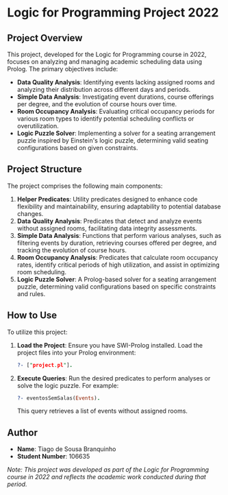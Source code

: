 # Logic for Programming Project 2022

## Project Overview

This project, developed for the Logic for Programming course in 2022, focuses on analyzing and managing academic scheduling data using Prolog. The primary objectives include:

- **Data Quality Analysis**: Identifying events lacking assigned rooms and analyzing their distribution across different days and periods.
- **Simple Data Analysis**: Investigating event durations, course offerings per degree, and the evolution of course hours over time.
- **Room Occupancy Analysis**: Evaluating critical occupancy periods for various room types to identify potential scheduling conflicts or overutilization.
- **Logic Puzzle Solver**: Implementing a solver for a seating arrangement puzzle inspired by Einstein's logic puzzle, determining valid seating configurations based on given constraints.

## Project Structure

The project comprises the following main components:

1. **Helper Predicates**: Utility predicates designed to enhance code flexibility and maintainability, ensuring adaptability to potential database changes.
2. **Data Quality Analysis**: Predicates that detect and analyze events without assigned rooms, facilitating data integrity assessments.
3. **Simple Data Analysis**: Functions that perform various analyses, such as filtering events by duration, retrieving courses offered per degree, and tracking the evolution of course hours.
4. **Room Occupancy Analysis**: Predicates that calculate room occupancy rates, identify critical periods of high utilization, and assist in optimizing room scheduling.
5. **Logic Puzzle Solver**: A Prolog-based solver for a seating arrangement puzzle, determining valid configurations based on specific constraints and rules.

## How to Use

To utilize this project:

1. **Load the Project**: Ensure you have SWI-Prolog installed. Load the project files into your Prolog environment:

   ```prolog
   ?- ["project.pl"].
   ```

2. **Execute Queries**: Run the desired predicates to perform analyses or solve the logic puzzle. For example:

   ```prolog
   ?- eventosSemSalas(Events).
   ```

   This query retrieves a list of events without assigned rooms.

## Author

- **Name**: Tiago de Sousa Branquinho
- **Student Number**: 106635

*Note: This project was developed as part of the Logic for Programming course in 2022 and reflects the academic work conducted during that period.*
